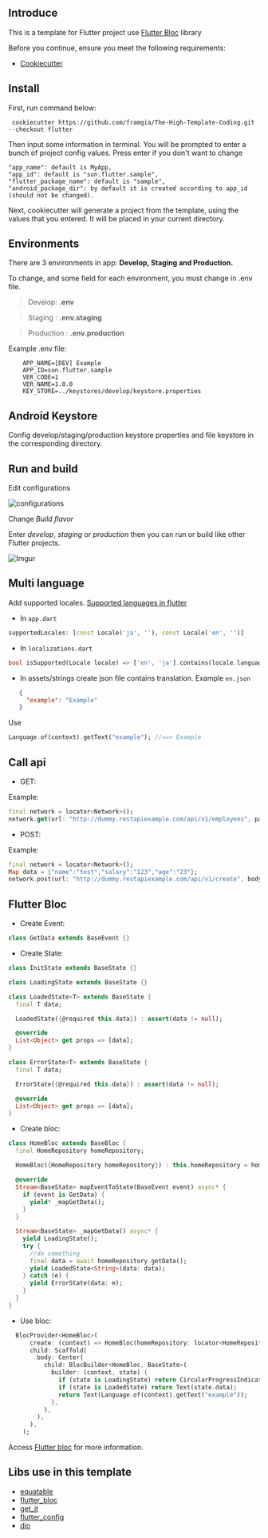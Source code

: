 ## Introduce  
This is a template for Flutter project use [Flutter Bloc](https://pub.dev/packages/flutter_bloc) library  
  
Before you continue, ensure you meet the following requirements:  
- [Cookiecutter](https://cookiecutter.readthedocs.io/en/1.7.2/installation.html)  
  
## Install  
First, run command below:  
```  
 cookiecutter https://github.com/framgia/The-High-Template-Coding.git --checkout flutter
 ```  
Then input some information in terminal. You will be prompted to enter a bunch of project config values. Press enter if you don't want to change
```
"app_name": default is MyApp,
"app_id": default is "sun.flutter.sample",
"flutter_package_name": default is "sample",
"android_package_dir": by default it is created according to app_id (should not be changed).
```
Next, cookiecutter will generate a project from the template, using the values that you entered. It will be placed in your current directory.

## Environments
There are 3 environments in app:  **Develop, Staging and Production.**

To change, and some field for each environment, you must change in .env file.

> Develop:  **.env**

> Staging :  **.env.staging**

> Production :  **.env.production**

Example .env file:
```    
    APP_NAME=[DEV] Example  
    APP_ID=sun.flutter.sample  
    VER_CODE=1  
    VER_NAME=1.0.0  
    KEY_STORE=../keystores/develop/keystore.properties
``` 
##  Android Keystore
Config develop/staging/production keystore properties and file keystore in the corresponding directory.

## Run and build
Edit configurations

![configurations](https://i.imgur.com/W0MDB40.png)

Change *Build flavor*

Enter *develop*, *staging* or *production* then you can run or build like other Flutter projects.

![Imgur](https://imgur.com/MuV0dhi.png)

## Multi language
Add supported locales. [Supported languages in flutter](https://github.com/flutter/flutter/tree/master/packages/flutter_localizations/lib/src/l10n)
- In `app.dart`
```dart 
supportedLocales: [const Locale('ja', ''), const Locale('en', '')]
```
- In `localizations.dart`
```dart 
bool isSupported(Locale locale) => ['en', 'ja'].contains(locale.languageCode);
```
- In assets/strings create json file contains translation. Example `en.json`
```json
   {
     "example": "Example"
   }
```
Use
```dart 
Language.of(context).getText("example"); //==> Example
```
## Call api
- GET:

Example:
```dart
final network = locator<Network>();
network.get(url: "http://dummy.restapiexample.com/api/v1/employees", params: {});
```
- POST: 

Example:
```dart
final network = locator<Network>();
Map data = {"name":"test","salary":"123","age":"23"};
network.post(url: "http://dummy.restapiexample.com/api/v1/create", body: data);
```
## Flutter Bloc 
- Create Event:
```dart
class GetData extends BaseEvent {}
```
- Create State:
```dart
class InitState extends BaseState {}

class LoadingState extends BaseState {}

class LoadedState<T> extends BaseState {
  final T data;

  LoadedState({@required this.data}) : assert(data != null);

  @override
  List<Object> get props => [data];
}

class ErrorState<T> extends BaseState {
  final T data;

  ErrorState({@required this.data}) : assert(data != null);

  @override
  List<Object> get props => [data];
}
```
- Create bloc:
```dart
class HomeBloc extends BaseBloc {
  final HomeRepository homeRepository;

  HomeBloc({HomeRepository homeRepository}) : this.homeRepository = homeRepository ?? locator<HomeRepository>();

  @override
  Stream<BaseState> mapEventToState(BaseEvent event) async* {
    if (event is GetData) {
      yield* _mapGetData();
    }
  }

  Stream<BaseState> _mapGetData() async* {
    yield LoadingState();
    try {
      //do something
      final data = await homeRepository.getData();
      yield LoadedState<String>(data: data);
    } catch (e) {
      yield ErrorState(data: e);
    }
  }
}
```
- Use bloc:
```dart
  BlocProvider<HomeBloc>(
      create: (context) => HomeBloc(homeRepository: locator<HomeRepository>())..add(GetData()),
      child: Scaffold(
        body: Center(
          child: BlocBuilder<HomeBloc, BaseState>(
            builder: (context, state) {
              if (state is LoadingState) return CircularProgressIndicator();
              if (state is LoadedState) return Text(state.data);
              return Text(Language.of(context).getText("example"));
            },
          ),
        ),
      ),
    );
```
Access [Flutter bloc](https://pub.dev/packages/flutter_bloc) for more information. 

## Libs use in this template
- [equatable](https://pub.dev/packages/equatable)
- [flutter_bloc](https://pub.dev/packages/flutter_bloc)
- [get_it](https://pub.dev/packages/get_it)
- [flutter_config](https://pub.dev/packages/flutter_config)
- [dio](https://pub.dev/packages/dio)